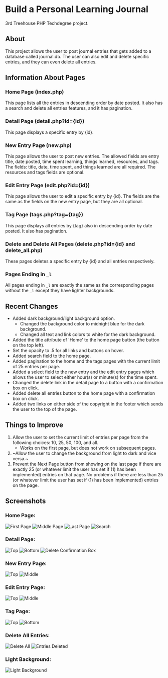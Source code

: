 # Build a Personal Learning Journal
3rd Treehouse PHP Techdegree project.

## About
This project allows the user to post journal entries that gets added to a database called journal.db. The user can also edit and delete specific entries, and they can even delete all entries.

## Information About Pages
### Home Page (index.php)
This page lists all the entries in descending order by date posted. It also has a search and delete all entries features, and it has pagination.

### Detail Page (detail.php?id={id})
This page displays a specific entry by {id}.

### New Entry Page (new.php)
This page allows the user to post new entries. The allowed fields are entry title, date posted, time spent learning, things learned, resources, and tags. The fields: title, date, time spent, and things learned are all required. The resources and tags fields are optional.

### Edit Entry Page (edit.php?id={id})
This page allows the user to edit a specific entry by {id}. The fields are the same as the fields on the new entry page, but they are all optional.

### Tag Page (tags.php?tag={tag})
This page displays all entries by {tag} also in descending order by date posted. It also has pagination.

### Delete and Delete All Pages (delete.php?id={id} and delete_all.php)
These pages deletes a specific entry by {id} and all entries respectively.

### Pages Ending in `_l`
All pages ending in `_l` are exactly the same as the corresponding pages without the `_l` except they have lighter backgrounds.

## Recent Changes
* Added dark background/light background option.
  * Changed the background color to midnight blue for the dark background.
  * Changed all text and link colors to white for the dark background.
* Added the title attribute of 'Home' to the home page button (the button on the top left).
* Set the opacity to .5 for all links and buttons on hover.
* Added search field to the home page.
* Added pagination to the home and the tags pages with the current limit of 25 entries per page.
* Added a select field to the new entry and the edit entry pages which allows the user to select either hour(s) or minute(s) for the time spent.
* Changed the delete link in the detail page to a button with a confirmation box on click.
* Added delete all entries button to the home page with a confirmation box on click.
* Added two links on either side of the copyright in the footer which sends the user to the top of the page.

## Things to Improve
1. Allow the user to set the current limit of entries per page from the following choices: 10, 25, 50, 100, and all.
   * Works on the first page, but does not work on subsequent pages.
1. ~Allow the user to change the background from light to dark and vice versa.~
1. Prevent the Next Page button from showing on the last page if there are exactly 25 (or whatever limit the user has set if (1) has been implemented) entries on that page. No problems if there are less than 25 (or whatever limit the user has set if (1) has been implemented) entries on the page.

## Screenshots
### Home Page:
![First Page](/img/home-p1.png)
![Middle Page](/img/home-p2.png)
![Last Page](/img/home-p3.png)
![Search](/img/search.png)

### Detail Page:
![Top](/img/detail-top.png)
![Bottom](/img/detail-bottom.png)
![Delete Confirmation Box](/img/delete-confirmation-box.png)

### New Entry Page:
![Top](/img/new-entry-top.png)
![Middle](/img/new-entry-middle.png)

### Edit Entry Page:
![Top](/img/edit-entry-top.png)
![Middle](/img/edit-entry-middle.png)

### Tag Page:
![Top](/img/tag-top.png)
![Bottom](/img/tag-bottom.png)

### Delete All Entries:
![Delete All](/img/delete-all.png)
![Entries Deleted](/img/entries-deleted.png)

### Light Background:
![Light Background](/img/light-bg.png)
